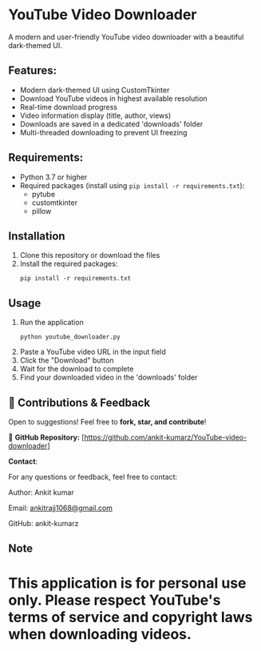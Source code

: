 # YouTube Video Downloader

A modern and user-friendly YouTube video downloader with a beautiful dark-themed UI.

## Features:
- Modern dark-themed UI using CustomTkinter
- Download YouTube videos in highest available resolution
- Real-time download progress
- Video information display (title, author, views)
- Downloads are saved in a dedicated 'downloads' folder
- Multi-threaded downloading to prevent UI freezing

## Requirements:

- Python 3.7 or higher
- Required packages (install using `pip install -r requirements.txt`):
  - pytube
  - customtkinter
  - pillow

## Installation

1. Clone this repository or download the files
2. Install the required packages:
   ```
   pip install -r requirements.txt
   ```

## Usage 

1. Run the application
   ```
   python youtube_downloader.py
   ```
2. Paste a YouTube video URL in the input field
3. Click the "Download" button
4. Wait for the download to complete 
5. Find your downloaded video in the 'downloads' folder


## 🤝 **Contributions & Feedback**  
Open to suggestions! Feel free to **fork, star, and contribute**!

🔗 **GitHub Repository:** [https://github.com/ankit-kumarz/YouTube-video-downloader]

**Contact**:

For any questions or feedback, feel free to contact:

Author: Ankit kumar

Email: ankitrajj1068@gmail.com

GitHub: ankit-kumarz


## Note 

This application is for personal use only. Please respect YouTube's terms of service and copyright laws when downloading videos. 
=======


